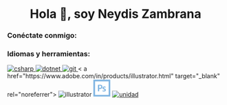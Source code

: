 <h1 align="center">Hola 👋, soy Neydis Zambrana</h1>
<h3 align="left">Conéctate conmigo:</h3>
<p align="left">
</p>

<h3 align="left">Idiomas y herramientas:</h3>
<p align="left"> <a href="https://www.w3schools.com/cs/" target="_blank" rel="noreferrer"> <img src="https://raw.githubusercontent. com/devicons/devicon/master/icons/csharp/csharp-original.svg" alt="csharp" width="40" height="40"/> </a> <a href="https://dotnet. microsoft.com/" target="_blank" rel="noreferrer"> <img src="https://raw.githubusercontent.com/devicons/devicon/master/icons/dot-net/dot-net-original-wordmark .svg" alt="dotnet" width="40" height="40"/> </a> <a href="https://git-scm.com/" target="_blank" rel="noreferrer" > <img src="https://www.vectorlogo.zone/logos/git-scm/git-scm-icon.svg" alt="git" width="40" height="40"/> </a> < a href="https://www.adobe.com/in/products/illustrator.html" target="_blank" rel="noreferrer"> <img src="https://www.vectorlogo.zone/logos/ adobe_illustrator/adobe_illustrator-icon.svg" alt="illustrator" width="40" height="40"/> </a> <a href="https://www.photoshop.com/en" target="_blank " rel="noreferrer"> <img src="https://raw.githubusercontent.com/devicons/devicon/master/icons/photoshop/photoshop-line.svg" alt="photoshop" width="40" height= "40"/></a> <a href="https://unity.com/" target="_blank" rel="noreferrer"> <img src="https://www.vectorlogo.zone/logos/unity3d/unity3d- icono.svg" alt="unidad" ancho="40" altura="40"/> </a> </p>
